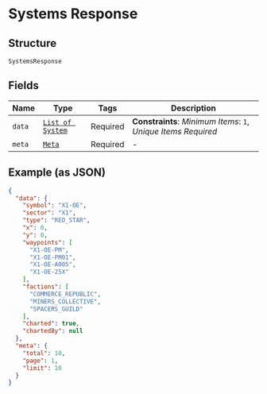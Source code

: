 
# Systems Response

## Structure

`SystemsResponse`

## Fields

| Name | Type | Tags | Description |
|  --- | --- | --- | --- |
| `data` | [`List of System`](../../doc/models/system.md) | Required | **Constraints**: *Minimum Items*: `1`, *Unique Items Required* |
| `meta` | [`Meta`](../../doc/models/meta.md) | Required | - |

## Example (as JSON)

```json
{
  "data": {
    "symbol": "X1-OE",
    "sector": "X1",
    "type": "RED_STAR",
    "x": 0,
    "y": 0,
    "waypoints": [
      "X1-OE-PM",
      "X1-OE-PM01",
      "X1-OE-A005",
      "X1-OE-25X"
    ],
    "factions": [
      "COMMERCE_REPUBLIC",
      "MINERS_COLLECTIVE",
      "SPACERS_GUILD"
    ],
    "charted": true,
    "chartedBy": null
  },
  "meta": {
    "total": 10,
    "page": 1,
    "limit": 10
  }
}
```

